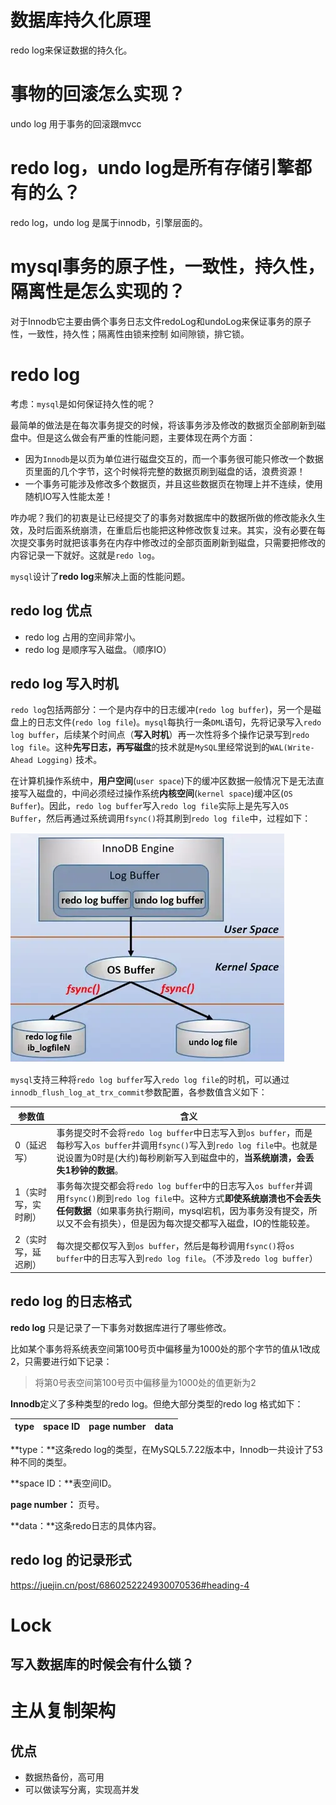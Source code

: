 # 数据库持久化原理

redo log来保证数据的持久化。

# 事物的回滚怎么实现？

undo log 用于事务的回滚跟mvcc

# redo log，undo log是所有存储引擎都有的么？

redo log，undo log 是属于innodb，引擎层面的。



# mysql事务的原子性，一致性，持久性，隔离性是怎么实现的？

对于Innodb它主要由俩个事务日志文件redoLog和undoLog来保证事务的原子性，一致性，持久性；隔离性由锁来控制 如间隙锁，排它锁。



# redo log

考虑：`mysql`是如何保证持久性的呢？

最简单的做法是在每次事务提交的时候，将该事务涉及修改的数据页全部刷新到磁盘中。但是这么做会有严重的性能问题，主要体现在两个方面：

- 因为`Innodb`是以页为单位进行磁盘交互的，而一个事务很可能只修改一个数据页里面的几个字节，这个时候将完整的数据页刷到磁盘的话，浪费资源！
- 一个事务可能涉及修改多个数据页，并且这些数据页在物理上并不连续，使用随机IO写入性能太差！

咋办呢？我们的初衷是让已经提交了的事务对数据库中的数据所做的修改能永久生效，及时后面系统崩溃，在重启后也能把这种修改恢复过来。其实，没有必要在每次提交事务时就把该事务在内存中修改过的全部页面刷新到磁盘，只需要把修改的内容记录一下就好。这就是`redo log`。

`mysql`设计了**redo log**来解决上面的性能问题。

## redo log 优点

- redo log 占用的空间非常小。
- redo log 是顺序写入磁盘。（顺序IO）

## redo log 写入时机

`redo log`包括两部分：一个是内存中的日志缓冲(`redo log buffer`)，另一个是磁盘上的日志文件(`redo log file`)。`mysql`每执行一条`DML`语句，先将记录写入`redo log buffer`，后续某个时间点（**写入时机**）再一次性将多个操作记录写到`redo log file`。这种**先写日志，再写磁盘**的技术就是`MySQL`里经常说到的`WAL(Write-Ahead Logging)` 技术。



在计算机操作系统中，**用户空间**(`user space`)下的缓冲区数据一般情况下是无法直接写入磁盘的，中间必须经过操作系统**内核空间**(`kernel space`)缓冲区(`OS Buffer`)。因此，`redo log buffer`写入`redo log file`实际上是先写入`OS Buffer`，然后再通过系统调用`fsync()`将其刷到`redo log file`中，过程如下：



![fsync](img\fsync.jpg)



`mysql`支持三种将`redo log buffer`写入`redo log file`的时机，可以通过`innodb_flush_log_at_trx_commit`参数配置，各参数值含义如下：

| 参数值              | 含义                                                         |
| ------------------- | ------------------------------------------------------------ |
| 0（延迟写）         | 事务提交时不会将`redo log buffer`中日志写入到`os buffer`，而是每秒写入`os buffer`并调用`fsync()`写入到`redo log file`中。也就是说设置为0时是(大约)每秒刷新写入到磁盘中的，**当系统崩溃，会丢失1秒钟的数据**。 |
| 1（实时写，实时刷） | 事务每次提交都会将`redo log buffer`中的日志写入`os buffer`并调用`fsync()`刷到`redo log file`中。这种方式**即使系统崩溃也不会丢失任何数据**（如果事务执行期间，mysql宕机，因为事务没有提交，所以又不会有损失），但是因为每次提交都写入磁盘，IO的性能较差。 |
| 2（实时写，延迟刷） | 每次提交都仅写入到`os buffer`，然后是每秒调用`fsync()`将`os buffer`中的日志写入到`redo log file`。（不涉及`redo log buffer`） |



## redo log 的日志格式

**redo log** 只是记录了一下事务对数据库进行了哪些修改。

比如某个事务将系统表空间第100号页中偏移量为1000处的那个字节的值从1改成2，只需要进行如下记录：

>将第0号表空间第100号页中偏移量为1000处的值更新为2

**Innodb**定义了多种类型的redo log。但绝大部分类型的redo log 格式如下：

| type | space ID | page number | data |
| ---- | -------- | ----------- | ---- |

**type：**这条redo log的类型，在MySQL5.7.22版本中，Innodb一共设计了53种不同的类型。

**space ID：**表空间ID。

**page number：** 页号。

**data：**这条redo日志的具体内容。

## redo log 的记录形式

https://juejin.cn/post/6860252224930070536#heading-4



# Lock

## 写入数据库的时候会有什么锁？





# 主从复制架构

## 优点

- 数据热备份，高可用
- 可以做读写分离，实现高并发











